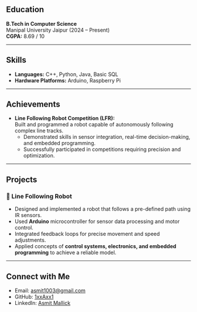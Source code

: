 ## Education  

**B.Tech in Computer Science**  
Manipal University Jaipur (2024 – Present)  
**CGPA:** 8.69 / 10  

---

## Skills  

- **Languages:** C++, Python, Java, Basic SQL  
- **Hardware Platforms:** Arduino, Raspberry Pi  

---

## Achievements  

- **Line Following Robot Competition (LFR):**  
  Built and programmed a robot capable of autonomously following complex line tracks.  
  - Demonstrated skills in sensor integration, real-time decision-making, and embedded programming.  
  - Successfully participated in competitions requiring precision and optimization.  

---

## Projects  

### 🔹 Line Following Robot  
- Designed and implemented a robot that follows a pre-defined path using IR sensors.  
- Used **Arduino** microcontroller for sensor data processing and motor control.  
- Integrated feedback loops for precise movement and speed adjustments.  
- Applied concepts of **control systems, electronics, and embedded programming** to achieve a reliable model.  

---

## Connect with Me  

- Email: [asmit1003@gmail.com](mailto:asmit1003@gmail.com)  
- GitHub: [1xxAxx1](https://github.com/1xxAxx1)  
- LinkedIn: [Asmit Mallick](www.linkedin.com/in/asmit-mallick) 
